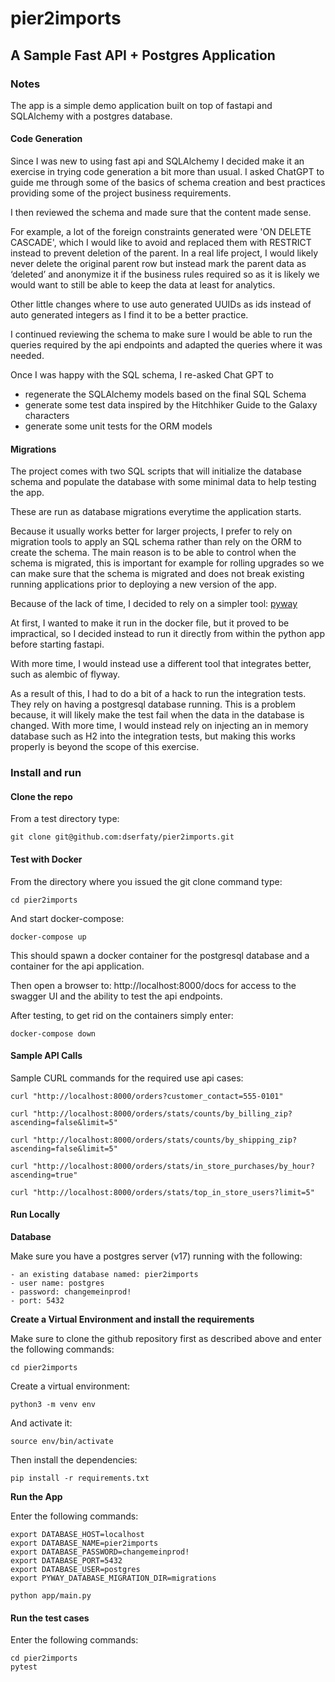 # pier2imports
## A Sample Fast API + Postgres Application

### Notes
The app is a simple demo application built on top of fastapi and SQLAlchemy 
with a postgres database.

#### Code Generation
Since I was new to using fast api and SQLAlchemy I decided make it an exercise in 
trying code generation a bit more than usual. I asked ChatGPT 
to guide me through some of the basics of schema creation and best practices 
providing some of the project business requirements.

I then reviewed the schema and made sure that the content made sense. 

For example, a lot of the foreign constraints generated were 
'ON DELETE CASCADE', which I would like to avoid and replaced them 
with RESTRICT instead to prevent deletion of the parent. 
In a real life project, I would likely never delete the original parent 
row but instead mark the parent data as ‘deleted’ and anonymize it 
if the business rules required so as it is likely we would want to still 
be able to keep the data at least for analytics.

Other little changes where to use auto generated UUIDs as ids instead 
of auto generated integers as I find it to be a better practice.

I continued reviewing the schema to make sure I would be able 
to run the queries required by the api endpoints and adapted the queries
where it was needed.

Once I was happy with the SQL schema, I re-asked Chat GPT to
- regenerate the SQLAlchemy models based on the final SQL Schema
- generate some test data inspired by the Hitchhiker Guide to the Galaxy characters
- generate some unit tests for the ORM models

#### Migrations
The project comes with two SQL scripts that will initialize the database schema and 
populate the database with some minimal data to help testing the app.

These are run as database migrations everytime the application starts.

Because it usually works better for larger projects, I prefer to
rely on migration tools to apply an SQL schema rather than rely on the ORM
to create the schema. The main reason is to be able to control when the
schema is migrated, this is important for example for rolling upgrades
so we can make sure that the schema is migrated and does not break
existing running applications prior to deploying a new version of the
app.

Because of the lack of time, I decided to rely on a simpler tool: [pyway](https://pypi.org/project/pyway/)

At first, I wanted to make it run in the docker file, but it proved to be impractical,
so I decided instead to run it directly from within the python app before 
starting fastapi.

With more time, I would instead use a different tool that integrates better, 
such as alembic of flyway.

As a result of this, I had to do a bit of a hack to run the integration tests.
They rely on having a postgresql database running.
This is a problem because, it will likely make the test fail when the data 
in the database is changed.
With more time, I would instead rely on injecting an in memory database such as
H2 into the integration tests, but making this works properly is beyond the 
scope of this exercise.

### Install and run

#### Clone the repo
From a test directory type:
```
git clone git@github.com:dserfaty/pier2imports.git
```

#### Test with Docker
From the directory where you issued the git clone command type:
```
cd pier2imports
```

And start docker-compose: 
```
docker-compose up
```

This should spawn a docker container for the postgresql database 
and a container for the api application.

Then open a browser to: http://localhost:8000/docs for access to the swagger UI 
and the ability to test the api endpoints.

After testing, to get rid on the containers simply enter:
```
docker-compose down
```


#### Sample API Calls

Sample CURL commands for the required use api cases:
```
curl "http://localhost:8000/orders?customer_contact=555-0101"
```
```
curl "http://localhost:8000/orders/stats/counts/by_billing_zip?ascending=false&limit=5"
```
```
curl "http://localhost:8000/orders/stats/counts/by_shipping_zip?ascending=false&limit=5"
```
```
curl "http://localhost:8000/orders/stats/in_store_purchases/by_hour?ascending=true"
```
```
curl "http://localhost:8000/orders/stats/top_in_store_users?limit=5"
```

#### Run Locally

**Database**

Make sure you have a postgres server (v17) running with 
the following:
```
- an existing database named: pier2imports
- user name: postgres
- password: changemeinprod!
- port: 5432
```

**Create a Virtual Environment and install the requirements**

Make sure to clone the github repository first as described above 
and enter the following commands:

```
cd pier2imports
```
Create a virtual environment:
```
python3 -m venv env
```
And activate it:
```
source env/bin/activate
```
Then install the dependencies:
```
pip install -r requirements.txt
``` 

**Run the App**

Enter the following commands:
```
export DATABASE_HOST=localhost
export DATABASE_NAME=pier2imports
export DATABASE_PASSWORD=changemeinprod!
export DATABASE_PORT=5432
export DATABASE_USER=postgres
export PYWAY_DATABASE_MIGRATION_DIR=migrations

python app/main.py
```

#### Run the test cases

Enter the following commands:
```
cd pier2imports
pytest
```
